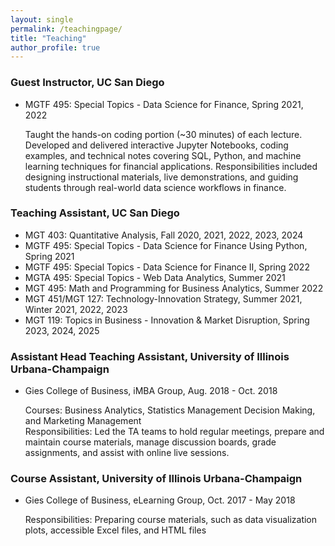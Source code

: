 ```yaml
---
layout: single
permalink: /teachingpage/
title: "Teaching"
author_profile: true
---
```


### Guest Instructor, UC San Diego
- MGTF 495: Special Topics - Data Science for Finance, Spring 2021, 2022

  Taught the hands-on coding portion (~30 minutes) of each lecture. Developed and delivered interactive Jupyter Notebooks, coding examples, and technical notes covering SQL, Python, and machine learning techniques for financial applications. Responsibilities included designing instructional materials, live demonstrations, and guiding students through real-world data science workflows in finance.

### Teaching Assistant, UC San Diego
- MGT 403: Quantitative Analysis, Fall 2020, 2021, 2022, 2023, 2024
- MGTF 495: Special Topics - Data Science for Finance Using Python, Spring 2021
- MGTF 495: Special Topics - Data Science for Finance II, Spring 2022
- MGTA 495: Special Topics - Web Data Analytics, Summer 2021
- MGT 495: Math and Programming for Business Analytics, Summer 2022
- MGT 451/MGT 127: Technology-Innovation Strategy, Summer 2021, Winter 2021, 2022, 2023
- MGT 119: Topics in Business - Innovation & Market Disruption, Spring 2023, 2024, 2025

### Assistant Head Teaching Assistant, University of Illinois Urbana-Champaign
- Gies College of Business, iMBA Group, Aug. 2018 - Oct. 2018

  Courses: Business Analytics, Statistics Management Decision Making, and Marketing Management  
  Responsibilities: Led the TA teams to hold regular meetings, prepare and maintain course materials, manage discussion boards, grade assignments, and assist with online live sessions.

### Course Assistant, University of Illinois Urbana-Champaign
- Gies College of Business, eLearning Group, Oct. 2017 - May 2018

  Responsibilities: Preparing course materials, such as data visualization plots, accessible Excel files, and HTML files
